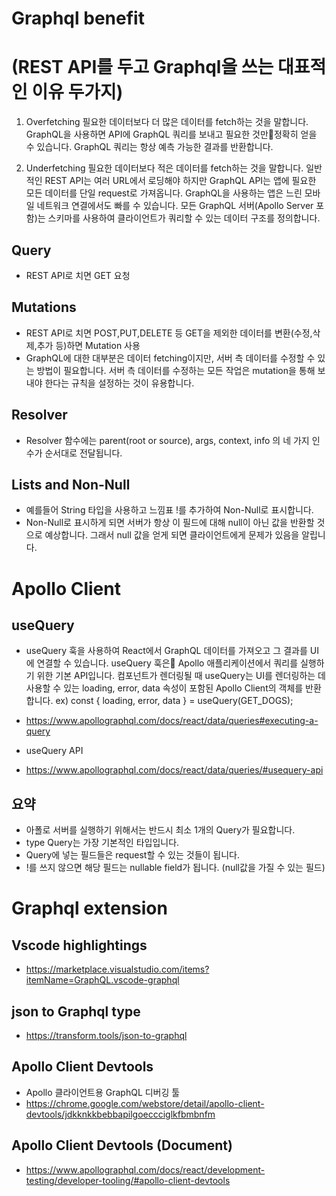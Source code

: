 # Graphql benefit 
# (REST API를 두고 Graphql을 쓰는 대표적인 이유 두가지)
1. Overfetching
필요한 데이터보다 더 많은 데이터를 fetch하는 것을 말합니다.
GraphQL을 사용하면 API에 GraphQL 쿼리를 보내고 필요한 것만정확히 얻을 수 있습니다.
GraphQL 쿼리는 항상 예측 가능한 결과를 반환합니다. 

2. Underfetching
필요한 데이터보다 적은 데이터를 fetch하는 것을 말합니다.
일반적인 REST API는 여러 URL에서 로딩해야 하지만 GraphQL API는 앱에 필요한 모든 데이터를 단일 request로 가져옵니다. GraphQL을 사용하는 앱은 느린 모바일 네트워크 연결에서도 빠를 수 있습니다.
모든 GraphQL 서버(Apollo Server 포함)는 스키마를 사용하여 클라이언트가 쿼리할 수 있는 데이터 구조를 정의합니다.


## Query 
 * REST API로 치면 GET 요청
## Mutations
 * REST API로 치면 POST,PUT,DELETE 등 GET을 제외한 데이터를 변환(수정,삭제,추가 등)하면 Mutation 사용
 * GraphQL에 대한 대부분은 데이터 fetching이지만, 서버 측 데이터를 수정할 수 있는 방법이 필요합니다. 서버 측 데이터를 수정하는 모든 작업은 mutation을 통해 보내야 한다는 규칙을 설정하는 것이 유용합니다.
## Resolver 
 * Resolver 함수에는 parent(root or source), args, context, info 의 네 가지 인수가 순서대로 전달됩니다.

## Lists and Non-Null

* 예를들어 String 타입을 사용하고 느낌표 !를 추가하여 Non-Null로 표시합니다.
* Non-Null로 표시하게 되면 서버가 항상 이 필드에 대해 null이 아닌 값을 반환할 것으로 예상합니다. 그래서 null 값을 얻게 되면 클라이언트에게 문제가 있음을 알립니다.

# Apollo Client
## useQuery
* useQuery 훅을 사용하여 React에서 GraphQL 데이터를 가져오고 그 결과를 UI에 연결할 수 있습니다. useQuery 훅은 Apollo 애플리케이션에서 쿼리를 실행하기 위한 기본 API입니다. 컴포넌트가 렌더링될 때 useQuery는 UI를 렌더링하는 데 사용할 수 있는 loading, error, data 속성이 포함된 Apollo Client의 객체를 반환합니다.
 ex) const { loading, error, data } = useQuery(GET_DOGS);
* https://www.apollographql.com/docs/react/data/queries#executing-a-query

* useQuery API
* https://www.apollographql.com/docs/react/data/queries/#usequery-api

## 요약
- 아폴로 서버를 실행하기 위해서는 반드시 최소 1개의 Query가 필요합니다.
- type Query는 가장 기본적인 타입입니다.
- Query에 넣는 필드들은 request할 수 있는 것들이 됩니다.
- !를 쓰지 않으면 해당 필드는 nullable field가 됩니다. (null값을 가질 수 있는 필드)



# Graphql extension
## Vscode highlightings
* https://marketplace.visualstudio.com/items?itemName=GraphQL.vscode-graphql
## json to Graphql type
 * https://transform.tools/json-to-graphql
## Apollo Client Devtools
 * Apollo 클라이언트용 GraphQL 디버깅 툴
 * https://chrome.google.com/webstore/detail/apollo-client-devtools/jdkknkkbebbapilgoeccciglkfbmbnfm
## Apollo Client Devtools (Document)
 * https://www.apollographql.com/docs/react/development-testing/developer-tooling/#apollo-client-devtools
